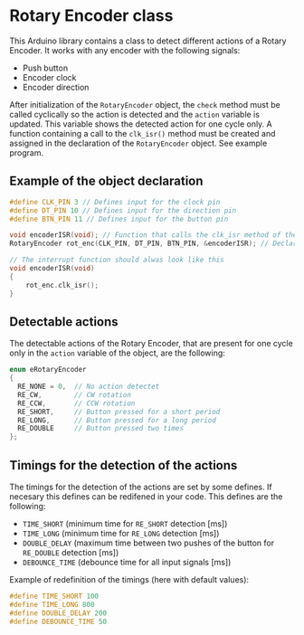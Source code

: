 # Rotary Encoder class

This Arduino library contains a class to detect different actions of a Rotary Encoder.
It works with any encoder with the following signals:
* Push button
* Encoder clock
* Encoder direction

After initialization of the `RotaryEncoder` object, the `check` method must be called cyclically so the action is detected and the `action` variable is updated.
This variable shows the detected action for one cycle only.
A function containing a call to the `clk_isr()` method must be created and assigned in the declaration of the `RotaryEncoder` object.
See example program.

## Example of the object declaration

```cpp
#define CLK_PIN 3 // Defines input for the clock pin
#define DT_PIN 10 // Defines input for the direction pin
#define BTN_PIN 11 // Defines input for the button pin

void encoderISR(void); // Function that calls the clk_isr method of the RotaryEncoder class
RotaryEncoder rot_enc(CLK_PIN, DT_PIN, BTN_PIN, &encoderISR); // Declaration of the RotaryEncoder object

// The interrupt function should alwas look like this
void encoderISR(void)
{
    rot_enc.clk_isr();
}
```

## Detectable actions

The detectable actions of the Rotary Encoder, that are present for one cycle only in the `action` variable of the object, are the following:

```cpp
enum eRotaryEncoder
{
  RE_NONE = 0,  // No action detectet
  RE_CW,        // CW rotation
  RE_CCW,       // CCW rotation
  RE_SHORT,     // Button pressed for a short period
  RE_LONG,      // Button pressed for a long period
  RE_DOUBLE     // Button pressed two times
};
```

## Timings for the detection of the actions

The timings for the detection of the actions are set by some defines.
If necesary this defines can be redifened in your code.
This defines are the following:
* `TIME_SHORT` (minimum time for `RE_SHORT` detection [ms])
* `TIME_LONG` (minimum time for `RE_LONG` detection [ms])
* `DOUBLE_DELAY` (maximum time between two pushes of the button for `RE_DOUBLE` detection [ms])
* `DEBOUNCE_TIME` (debounce time for all input signals [ms])

Example of redefinition of the timings (here with default values):
```cpp
#define TIME_SHORT 100
#define TIME_LONG 800
#define DOUBLE_DELAY 200
#define DEBOUNCE_TIME 50
```
